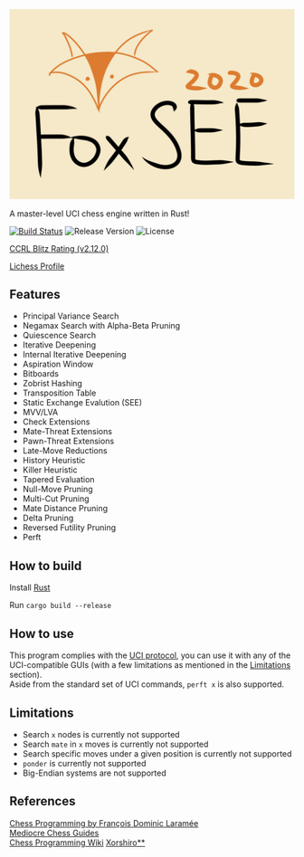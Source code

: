 ![logo](artwork/foxsee-logo.png)

A master-level UCI chess engine written in Rust!

[![Build Status](https://travis-ci.com/redsalmon91/FoxSEE.svg?branch=master)](https://travis-ci.com/redsalmon91/FoxSEE)
![Release Version](https://img.shields.io/github/v/release/redsalmon91/FoxSEE?color=orange)
![License](https://img.shields.io/github/license/redsalmon91/FoxSEE)

[CCRL Blitz Rating (v2.12.0)](http://www.computerchess.org.uk/ccrl/404/cgi/engine_details.cgi?print=Details&each_game=1&eng=FoxSEE%202.12.0%2064-bit#FoxSEE_2_12_0_64-bit)

[Lichess Profile](https://lichess.org/@/FoxSEEEngine)

## Features

- Principal Variance Search
- Negamax Search with Alpha-Beta Pruning
- Quiescence Search
- Iterative Deepening
- Internal Iterative Deepening
- Aspiration Window
- Bitboards
- Zobrist Hashing
- Transposition Table
- Static Exchange Evalution (SEE)
- MVV/LVA
- Check Extensions
- Mate-Threat Extensions
- Pawn-Threat Extensions
- Late-Move Reductions
- History Heuristic
- Killer Heuristic
- Tapered Evaluation
- Null-Move Pruning
- Multi-Cut Pruning
- Mate Distance Pruning
- Delta Pruning
- Reversed Futility Pruning
- Perft

## How to build
Install [Rust](https://www.rust-lang.org/)

Run `cargo build --release`

## How to use
This program complies with the [UCI protocol](http://wbec-ridderkerk.nl/html/UCIProtocol.html), you can use it with any of the UCI-compatible GUIs (with a few limitations as mentioned in the [Limitations](#limitations) section).  
Aside from the standard set of UCI commands, `perft x` is also supported.

## Limitations
- Search `x` nodes is currently not supported
- Search `mate` in `x` moves is currently not supported
- Search specific moves under a given position is currently not supported
- `ponder` is currently not supported
- Big-Endian systems are not supported

## References
[Chess Programming by François Dominic Laramée](http://archive.gamedev.net/archive/reference/articles/article1014.html)  
[Mediocre Chess Guides](http://mediocrechess.sourceforge.net/guides.html)  
[Chess Programming Wiki](https://www.chessprogramming.org)
[Xorshiro**](http://prng.di.unimi.it/)
